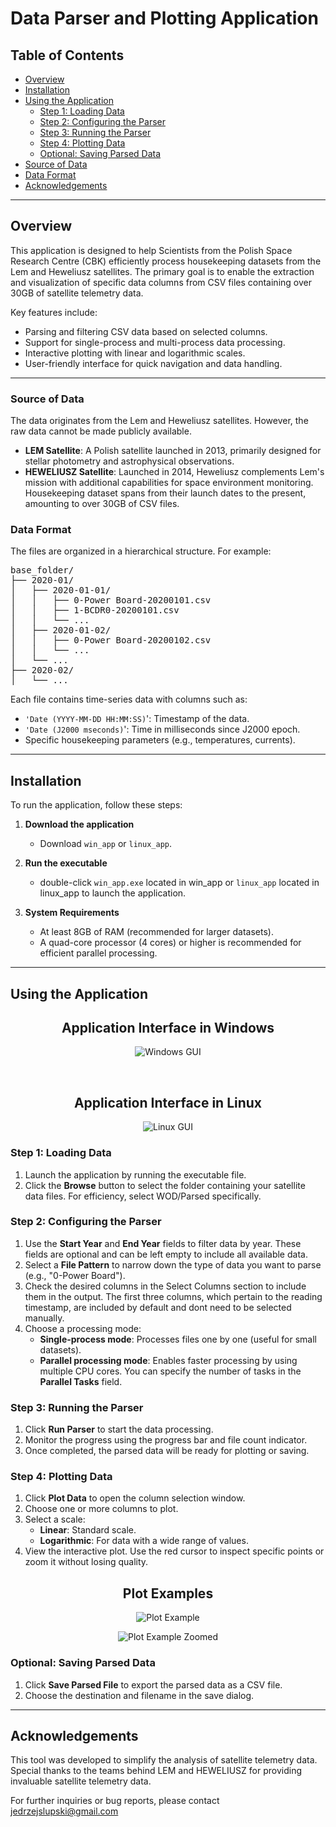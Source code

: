 # Data Parser and Plotting Application

## Table of Contents
- [Overview](#overview)
- [Installation](#installation)
- [Using the Application](#using-the-application)
  - [Step 1: Loading Data](#step-1-loading-data)
  - [Step 2: Configuring the Parser](#step-2-configuring-the-parser)
  - [Step 3: Running the Parser](#step-3-running-the-parser)
  - [Step 4: Plotting Data](#step-4-plotting-data)
  - [Optional: Saving Parsed Data](#optional-saving-parsed-data)
- [Source of Data](#source-of-data)
- [Data Format](#data-format)
- [Acknowledgements](#acknowledgements)

---

## Overview
This application is designed to help Scientists from the Polish Space Research Centre (CBK) efficiently process housekeeping datasets from the Lem and Heweliusz satellites. The primary goal is to enable the extraction and visualization of specific data columns from CSV files containing over 30GB of satellite telemetry data.

Key features include:
- Parsing and filtering CSV data based on selected columns.
- Support for single-process and multi-process data processing.
- Interactive plotting with linear and logarithmic scales.
- User-friendly interface for quick navigation and data handling.

---

### Source of Data
The data originates from the Lem and Heweliusz satellites. However, the raw data cannot be made publicly available.

- **LEM Satellite**: A Polish satellite launched in 2013, primarily designed for stellar photometry and astrophysical observations.
- **HEWELIUSZ Satellite**: Launched in 2014, Heweliusz complements Lem's mission with additional capabilities for space environment monitoring. Housekeeping dataset spans from their launch dates to the present, amounting to over 30GB of CSV files.


### Data Format
The files are organized in a hierarchical structure. For example:

<pre>
base_folder/
├── 2020-01/
│   ├── 2020-01-01/
│   │   ├── 0-Power Board-20200101.csv
│   │   ├── 1-BCDR0-20200101.csv
│   │   └── ...
│   ├── 2020-01-02/
│   │   ├── 0-Power Board-20200102.csv
│   │   └── ...
│   └── ...
├── 2020-02/
│   └── ...
</pre>



Each file contains time-series data with columns such as:
- `'Date (YYYY-MM-DD HH:MM:SS)`': Timestamp of the data.
- `'Date (J2000 mseconds)`': Time in milliseconds since J2000 epoch.
- Specific housekeeping parameters (e.g., temperatures, currents).

---

## Installation
To run the application, follow these steps:

1. **Download the application**
   - Download `win_app` or `linux_app`.
2. **Run the executable**
   - double-click `win_app.exe` located in win_app or `linux_app` located in linux_app to launch the application.

3. **System Requirements**
   - At least 8GB of RAM (recommended for larger datasets).
   - A quad-core processor (4 cores) or higher is recommended for efficient parallel processing.
---

## Using the Application
<h2 align="center">Application Interface in Windows</h2>

<p align="center">
  <img src="images/windows_GUI.png" alt="Windows GUI">
</p>

<br> <!-- Mały odstęp -->

<h2 align="center">Application Interface in Linux</h2>

<p align="center">
  <img src="images/linux_GUI.png" alt="Linux GUI">
</p>

### Step 1: Loading Data
1. Launch the application by running the executable file.
2. Click the **Browse** button to select the folder containing your satellite data files. For efficiency, select WOD/Parsed specifically.

### Step 2: Configuring the Parser
1. Use the **Start Year** and **End Year** fields to filter data by year. These fields are optional and can be left empty to include all available data.
2. Select a **File Pattern** to narrow down the type of data you want to parse (e.g., "0-Power Board").
3. Check the desired columns in the Select Columns section to include them in the output. The first three columns, which pertain to the reading timestamp, are included by default and dont need to be selected manually.
4. Choose a processing mode:
   - **Single-process mode**: Processes files one by one (useful for small datasets).
   - **Parallel processing mode**: Enables faster processing by using multiple CPU cores. You can specify the number of tasks in the **Parallel Tasks** field.

### Step 3: Running the Parser
1. Click **Run Parser** to start the data processing.
2. Monitor the progress using the progress bar and file count indicator.
3. Once completed, the parsed data will be ready for plotting or saving.

### Step 4: Plotting Data
1. Click **Plot Data** to open the column selection window.
2. Choose one or more columns to plot.
3. Select a scale:
   - **Linear**: Standard scale.
   - **Logarithmic**: For data with a wide range of values.
4. View the interactive plot. Use the red cursor to inspect specific points or zoom it without losing quality.

<h2 align="center">Plot Examples</h2>

<p align="center">
  <img src="images/example_plot.png" alt="Plot Example">
</p>

<p align="center">
  <img src="images/example_plot_zoom.png" alt="Plot Example Zoomed">
</p>


### Optional: Saving Parsed Data
1. Click **Save Parsed File** to export the parsed data as a CSV file.
2. Choose the destination and filename in the save dialog.

---

## Acknowledgements
This tool was developed to simplify the analysis of satellite telemetry data. Special thanks to the teams behind LEM and HEWELIUSZ for providing invaluable satellite telemetry data.

For further inquiries or bug reports, please contact jedrzejslupski@gmail.com
